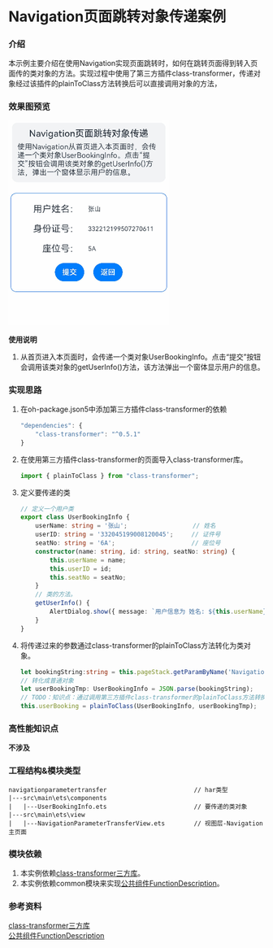 # Navigation页面跳转对象传递案例

### 介绍

本示例主要介绍在使用Navigation实现页面跳转时，如何在跳转页面得到转入页面传的类对象的方法。实现过程中使用了第三方插件class-transformer，传递对象经过该插件的plainToClass方法转换后可以直接调用对象的方法，

### 效果图预览

![](../../screenshots/device/navigationParameterTransfer.gif)

**使用说明**

1. 从首页进入本页面时，会传递一个类对象UserBookingInfo。点击“提交”按钮会调用该类对象的getUserInfo()方法，该方法弹出一个窗体显示用户的信息。

### 实现思路

1. 在oh-package.json5中添加第三方插件class-transformer的依赖

   ```typescript
   "dependencies": {
       "class-transformer": "^0.5.1"
   }
   ```

2. 在使用第三方插件class-transformer的页面导入class-transformer库。

   ```typescript
   import { plainToClass } from "class-transformer";
   ```
   
3. 定义要传递的类

   ```typescript
   // 定义一个用户类
   export class UserBookingInfo {
       userName: string = '张山';                  // 姓名
       userID: string = '332045199008120045';     // 证件号
       seatNo: string = '6A';                     // 座位号
       constructor(name: string, id: string, seatNo: string) {
           this.userName = name;
           this.userID = id;
           this.seatNo = seatNo;
       }
       // 类的方法。
       getUserInfo() {
           AlertDialog.show({ message: `用户信息为 姓名: ${this.userName}, 身份证号： ${this.userID}, 座位号： ${this.seatNo}`, alignment: DialogAlignment.Center})
       }
   }
   ```

4. 将传递过来的参数通过class-transformer的plainToClass方法转化为类对象。

   ```typescript
   let bookingString:string = this.pageStack.getParamByName('NavigationParameterTransfer')[0] as string;
   // 转化成普通对象
   let userBookingTmp: UserBookingInfo = JSON.parse(bookingString);
   // TODO：知识点：通过调用第三方插件class-transformer的plainToClass方法转换成类对象, 不进行转换直接使用userBookingTmp调用getUserInfo方法会造成crash
   this.userBooking = plainToClass(UserBookingInfo, userBookingTmp);
   ```

### 高性能知识点

**不涉及**

### 工程结构&模块类型

   ```
   navigationparametertransfer                        // har类型
   |---src\main\ets\components
   |   |---UserBookingInfo.ets                        // 要传递的类对象
   |---src\main\ets\view
   |   |---NavigationParameterTransferView.ets        // 视图层-Navigation主页面
   ```

### 模块依赖

1. 本实例依赖[class-transformer三方库](https://github.com/pleerock/class-transformer-demo)。
2. 本实例依赖common模块来实现[公共组件FunctionDescription](../../common/utils/src/main/ets/FunctionDescription.ets)。
### 参考资料

[class-transformer三方库](https://github.com/pleerock/class-transformer-demo)  
[公共组件FunctionDescription](../../common/utils/src/main/ets/FunctionDescription.ets)